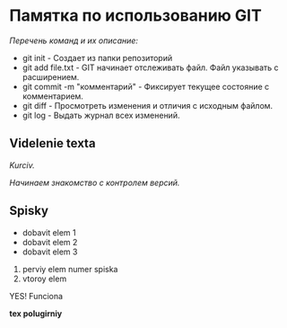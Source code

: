 # Памятка по использованию GIT
 
*Перечень команд и их описание:*
* git init - Создает из папки репозиторий
* git add file.txt - GIT начинает отслеживать файл. Файл указывать с расширением.
* git commit -m "комментарий" - Фиксирует текущее состояние с комментарием.
* git diff - Просмотреть изменения и отличия с исходным файлом.
* git log - Выдать журнал всех изменений.




## Videlenie texta

*Kurciv.*

*Начинаем знакомство с контролем версий.*

## Spisky

* dobavit elem 1
* dobavit elem 2
* dobavit elem 3

1. perviy elem numer spiska
2. vtoroy elem

YES! Funciona



**tex polugirniy**